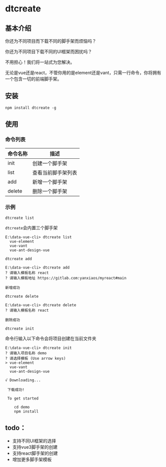 # dtcreate

## 基本介绍

你还为不同项目而下载不同的脚手架而烦恼吗？

你还为不同项目下载不同的UI框架而困扰吗？

不用担心！我们将一站式为您解决。

无论是vue还是react，不管你用的是element还是vant，只需一行命令，你将拥有一个包含一切的前端脚手架。



## 安装

``` 
npm install dtcreate -g
```



## 使用

### 命令列表

| 命令名称 | 描述               |
| -------- | ------------------ |
| init     | 创建一个脚手架     |
| list     | 查看当前脚手架列表 |
| add      | 新增一个脚手架     |
| delete   | 删除一个脚手架     |



### 示例

`dtcreate list`

`dtcreate`会内置三个脚手架

```
E:\data-vue-cli> dtcreate list
  vue-element
  vue-vant
  vue-ant-design-vue
```

`dtcreate add `

```
E:\data-vue-cli> dtcreate add 
? 请输入模板名称 react
? 请输入模板地址 https://gitlab.com:yanxiaos/myreact#main

新增成功
```

`dtcreate delete`

```
E:\data-vue-cli> dtcreate delete
? 请输入模板名称 react

删除成功
```

`dtcreate init  `

命令行输入以下命令会将项目创建在当前文件夹

```
E:\data-vue-cli> dtcreate init  
? 请输入项目名称 demo
? 请选择模板 (Use arrow keys)
> vue-element
  vue-vant
  vue-ant-design-vue
 
√ Downloading...

 下载成功!

 To get started

    cd demo
    npm install
```



## todo：

- 支持不同UI框架的选择
- 支持vue3脚手架的创建
- 支持react脚手架的创建
- 增加更多脚手架模板
